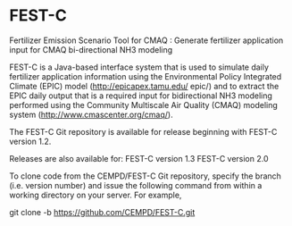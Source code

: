# FEST-C
Fertilizer Emission Scenario Tool for CMAQ : Generate fertilizer application input for CMAQ bi-directional NH3 modeling

FEST-C is a Java-based interface system that is used to simulate daily fertilizer application information using the Environmental Policy Integrated Climate (EPIC) model (http://epicapex.tamu.edu/ epic/) and to extract the EPIC daily output that is a required input for bidirectional NH3 modeling performed using the Community Multiscale Air Quality (CMAQ) modeling system (http://www.cmascenter.org/cmaq/). 

The FEST-C Git repository is available for release beginning with FEST-C version 1.2. 

Releases are also available for:
FEST-C version 1.3
FEST-C version 2.0

To clone code from the CEMPD/FEST-C Git repository, specify the branch (i.e. version number) and issue the following command from within a working directory on your server. For example, 

git clone -b https://github.com/CEMPD/FEST-C.git 

